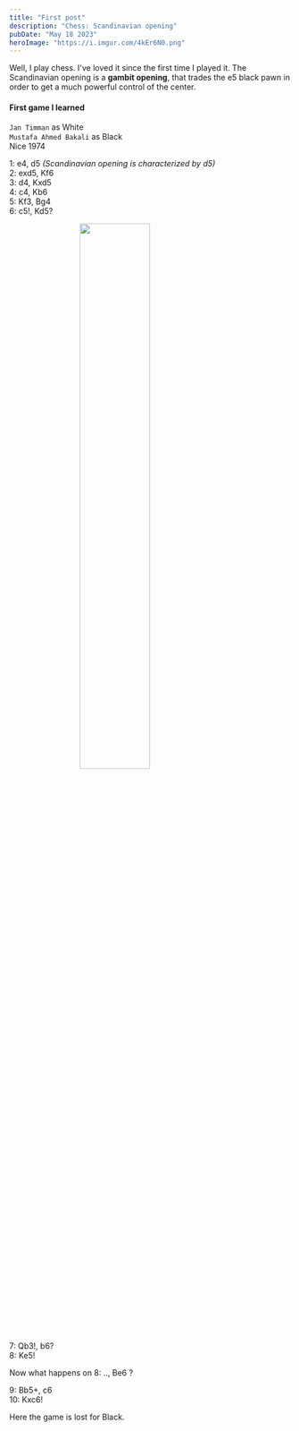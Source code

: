 ```yaml
---
title: "First post"
description: "Chess: Scandinavian opening"
pubDate: "May 18 2023"
heroImage: "https://i.imgur.com/4kEr6N0.png"
---
```


Well, I play chess. I've loved it since the first time I played it.
The Scandinavian opening is a **gambit opening**, that trades the e5 black pawn in order to get a much powerful control of the center.

#### First game I learned

`Jan Timman` as White<br>
`Mustafa Ahmed Bakali` as Black<br>
Nice 1974<br>

1: e4, d5 _(Scandinavian opening is characterized by d5)_<br>
2: exd5, Kf6<br>
3: d4, Kxd5<br>
4: c4, Kb6<br>
5: Kf3, Bg4<br>
6: c5!, Kd5?<br>

<img src="https://i.imgur.com/VM8D44H.png" style="display: block; margin-left: auto; margin-right: auto; width: 50%;">

<br>
<br>

7: Qb3!, b6?<br>
8: Ke5!<br>

Now what happens on 8: .., Be6 ?<br>

9: Bb5+, c6<br>
10: Kxc6!<br>

Here the game is lost for Black.
